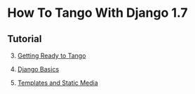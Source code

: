 How To Tango With Django 1.7
======
## Tutorial
3. [Getting Ready to Tango](http://www.tangowithdjango.com/book17/chapters/requirements.html)

4. [Django Basics](http://www.tangowithdjango.com/book17/chapters/setup.html)

5. [Templates and Static Media](http://www.tangowithdjango.com/book17/chapters/templates_static.html)